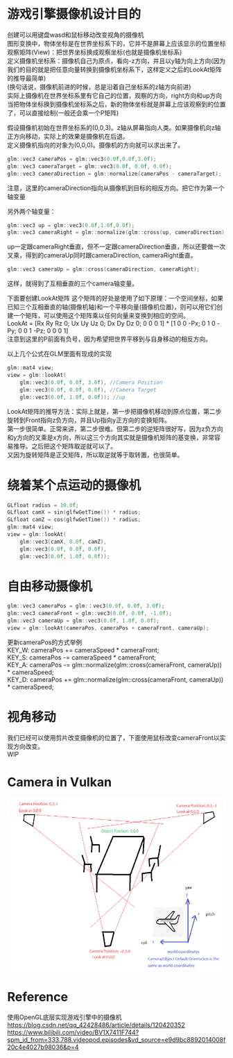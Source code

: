 # 游戏引擎摄像机设计目的
创建可以用键盘wasd和鼠标移动改变视角的摄像机  
图形变换中，物体坐标是在世界坐标系下的，它并不是屏幕上应该显示的位置坐标  
观察矩阵(View)：把世界坐标换成观察坐标(也就是摄像机坐标系)  
定义摄像机坐标系：摄像机自己为原点，看向-z方向，并且以y轴为向上方向(因为我们的目的就是把任意向量转换到摄像机坐标系下，这样定义之后的LookAt矩阵的推导最简单)  
(换句话说，摄像机前进的时候，总是沿着自己坐标系的z轴方向前进)  
实际上摄像机在世界坐标系里有它自己的位置，观察的方向，right方向和up方向  
当把物体坐标换到摄像机坐标系之后，新的物体坐标就是屏幕上应该观察到的位置了，可以直接绘制(一般还会乘一个P矩阵)  

假设摄像机初始在世界坐标系的(0,0,3)。z轴从屏幕指向人类。如果摄像机向z轴正方向移动，实际上的效果是摄像机在后退。  
定义摄像机指向的对象为(0,0,0)。摄像机的方向就可以求出来了。  
```c++
glm::vec3 cameraPos = glm::vec3(0.0f,0.0f,3.0f);  
glm::vec3 cameraTarget = glm::vec3(0.0f, 0.0f, 0.0f);  
glm::vec3 cameraDirection = glm::normalize(cameraPos - cameraTarget);  
```
注意，这里的cameraDirection指向从摄像机到目标的相反方向。把它作为第一个轴变量  

另外两个轴变量：  
```c++
glm::vec3 up = glm::vec3(0.0f,1.0f,0.0f);
glm::vec3 cameraRight = glm::normalize(glm::cross(up, cameraDirection);
```
up一定跟cameraRight垂直，但不一定跟cameraDirection垂直，所以还要做一次叉乘，得到的cameraUp同时跟cameraDirection, cameraRight垂直。  
```c++
glm::vec3 cameraUp = glm::cross(cameraDirection, cameraRight);  
```
这样，就得到了互相垂直的三个camera轴变量。  

下面要创建LookAt矩阵
这个矩阵的好处是使用了如下原理：一个空间坐标，如果已知三个互相垂直的轴(摄像机轴)和一个平移向量(摄像机位置)，则可以用它们创建一个矩阵，可以使用这个矩阵乘以任何向量来变换到相应的空间。  
LookAt = [Rx Ry Rz 0; Ux Uy Uz 0; Dx Dy Dz 0; 0 0 0 1] * [1 0 0 -Px; 0 1 0 -Py; 0 0 1 -Pz; 0 0 0 1]  
注意到这里的P前面有负号，因为希望把世界平移到与自身移动的相反方向。  

以上几个公式在GLM里面有现成的实现  
```c++
glm::mat4 view;
view = glm::lookAt(
    glm::vec3(0.0f, 0.0f, 3.0f), //Camera Position 
    glm::vec3(0.0f, 0.0f, 0.0f), //Camera Target
    glm::vec3(0.0f, 1.0f, 0.0f)); //up
```

LookAt矩阵的推导方法：实际上就是，第一步把摄像机移动到原点位置，第二步旋转到Front指向z负方向，并且Up指向y正方向的变换矩阵。  
第一步很简单。正常来讲，第二步很难。但第二步的逆矩阵很好写，因为z负方向和y方向的叉乘是x方向，所以这三个方向其实就是摄像机矩阵的基变换，非常容易推导。之后把这个矩阵取逆就可以了。  
又因为旋转矩阵是正交矩阵，所以取逆就等于取转置，也很简单。  


# 绕着某个点运动的摄像机
```c++
GLfloat radius = 10.0f;
GLfloat camX = sin(glfwGetTime()) * radius;
GLfloat camZ = cos(glfwGetTime()) * radius;
glm::mat4 view;
view = glm::lookAt(
    glm::vec3(camX, 0.0f, camZ),
    glm::vec3(0.0f, 0.0f, 0.0f), 
    glm::vec3(0.0f, 1.0f, 0.0f)); 
```

# 自由移动摄像机
```c++
glm::vec3 cameraPos = glm:：vec3(0.0f, 0.0f, 3.0f);
glm::vec3 cameraFront = glm::vec3(0.0f, 0.0f, -1.0f);
glm::vec3 cameraUp = glm::vec3(0.0f, 1.0f, 0.0f);
view = glm::lookAt(cameraPos, cameraPos + cameraFront, cameraUp);
```
更新cameraPos的方式举例  
KEY_W: cameraPos += cameraSpeed * cameraFront;  
KEY_S:  cameraPos -= cameraSpeed * cameraFront;  
KEY_A: cameraPos -= glm::normalize(glm::cross(cameraFront, cameraUp)) * cameraSpeed;  
KEY_D: cameraPos += glm::normalize(glm::cross(cameraFront, cameraUp)) * cameraSpeed;  

# 视角移动
我们已经可以使用剪片改变摄像机的位置了，下面使用鼠标改变cameraFront以实现方向改变。  
WIP  

# Camera in Vulkan
<p float="left">
  <img src="https://github.com/gpuwangge/Wiki/blob/main/images/WorldCoordinates.png" alt="alt text" width="600" height="400">  
</p>  

# Reference
使用OpenGL底层实现游戏引擎中的摄像机  
https://blog.csdn.net/qq_42428486/article/details/120420352  
https://www.bilibili.com/video/BV1X7411F744?spm_id_from=333.788.videopod.episodes&vd_source=e9d9bc8892014008f20c4e4027b98036&p=4  
